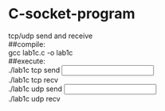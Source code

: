 # C-socket-program
  tcp/udp send and receive  
##compile:  
  gcc lab1c.c -o lab1c  
##execute:  
  ./lab1c tcp send <ip> <port> <input filename>  
  ./lab1c tcp recv <ip> <port> <output filename>  
  ./lab1c udp send <ip> <port> <input filename>  
  ./lab1c udp recv <ip> <port> <output filename>  
